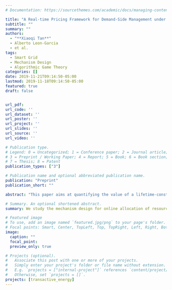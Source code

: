 ```yaml
---
# Documentation: https://sourcethemes.com/academic/docs/managing-content/

title: "A Real-time Pricing Framework for Demand-Side Management under Arbitrary Arrivals"
subtitle: ""
summary: ""
authors:
  - "**Xiaoqi Tan**"
  - Alberto Leon-Garcia
  - et al.
tags: 
  - Smart Grid
  - Mechanism Design
  - Algorithmic Game Theory
categories: []
date: 2019-11-21T09:14:50-05:00
lastmod: 2019-11-18T09:14:50-05:00
featured: true
draft: false


url_pdf:
url_code: ''
url_dataset: ''
url_poster: ''
url_project: ''
url_slides: ''
url_source: ''
url_video: ''

# Publication type.
# Legend: 0 = Uncategorized; 1 = Conference paper; 2 = Journal article;
# 3 = Preprint / Working Paper; 4 = Report; 5 = Book; 6 = Book section;
# 7 = Thesis; 8 = Patent
publication_types: ["3"]

# Publication name and optional abbreviated publication name.
publication: "Preprint"
publication_short: ""

abstract: "This paper aims at quantifying the value of a lifetime-constrained battery energy storage system (BESS) operated by a consumer who faces fluctuating electricity prices. We define the lifetime of the BESS as the serving duration within which the BESSs capacity stays above a certain threshold of its initial capacity and define the value of the BESS as the total peak-shaving value within its entire lifetime. Under the assumption that the price dynamics are Markovian, we show that maximizing the average value of the BESS can be formulated as a stochastic shortest path (SSP) problem, and the average lifetime corresponds to the average number of steps before being absorbed in the SSP problem. We propose an efficient parallel value iteration algorithm to solve the proposed SSP problem with guarantees of achieving optimality and a fast convergence. We also derive a closed form expression for the average lifetime based on the principle of an embedded absorbing Markov chain. We validate our model and algorithm on a practical BESS via real price data sets from two different markets. Comparison of the computational efficiency between the standard Gauss-Seidel value iteration and our parallel algorithm is also illustrated through extensive simulation."

# Summary. An optional shortened abstract.
summary: We study the mechanism design for online allocation of resources. A single supplier who allocates capacity-limited resources (e.g., computing cycles, network bandwidth, energy, etc. ) to requests that arrive in a sequential and arbitrary manner.

# Featured image
# To use, add an image named `featured.jpg/png` to your page's folder.
# Focal points: Smart, Center, TopLeft, Top, TopRight, Left, Right, BottomLeft, Bottom, BottomRight.
image:
  caption: ""
  focal_point:
  preview_only: true

# Projects (optional).
#   Associate this post with one or more of your projects.
#   Simply enter your project's folder or file name without extension.
#   E.g. `projects = ["internal-project"]` references `content/project/deep-learning/index.md`.
#   Otherwise, set `projects = []`.
projects: [transactive_energy]
---
```

